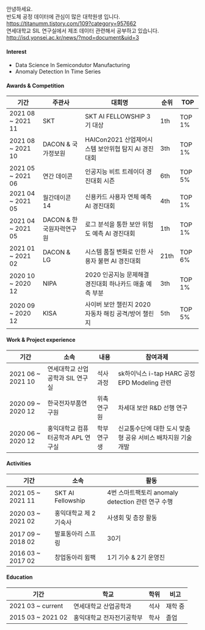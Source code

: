 안녕하세요.   
반도체 공정 데이터에 관심이 많은 대학원생 입니다.  
https://titanumm.tistory.com/109?category=957662   
연세대학교 SIL 연구실에서 제조 데이터 관련해서 공부하고 있습니다.   
http://isd.yonsei.ac.kr/news/?mod=document&uid=3   



#### Interest

+ Data Science In Semicondutor Manufacturing
+ Anomaly Detection In Time Series

#### Awards & Competition
|기간|주관사|대회명|순위|TOP|
|--------|--------|------|------|------|
|2021 08 ~ 2021 11|SKT|SKT AI FELLOWSHIP 3기 대상|1th|TOP 1%|
|2021 08 ~ 2021 10|DACON & 국가정보원|HAICon2021 산업제어시스템 보안위협 탐지 AI 경진대회|3th|TOP 1%|
|2021 05 ~ 2021 06|연간 데이콘|인공지능 비트 트레이더 경진대회 시즌|6th|TOP 5%|
|2021 04 ~ 2021 05|월간데이콘 14|신용카드 사용자 연체 예측 AI 경진대회|4th|TOP 1%|
|2021 04 ~ 2021 05|DACON & 한국원자력연구원|로그 분석을 통한 보안 위험도 예측 AI 경진대회|1th|TOP 1%|
|2021 01 ~ 2021 02|DACON & LG|시스템 품질 변화로 인한 사용자 불편 AI 경진대회|21th|TOP 6%|
|2020 10 ~ 2020 12|NIPA|2020 인공지능 문제해결 경진대회 하나카드 매출 예측 부분|3th|TOP 1%|
|2020 09 ~ 2020 12|KISA|사이버 보안 챌린지 2020 자동차 해킹 공격/방어 챌린지|5th|TOP 5%|


#### Work & Project experience
|기간|소속|내용|참여과제|
|--------|--------|------|------|
|2021 06 ~ 2021 10|연세대학교 산업공학과 SIL 연구실|석사 과정|sk하이닉스 i-tap HARC 공정 EPD Modeling 관련|
|2020 09 ~ 2020 12|한국전자부품연구원|위촉 연구원|차세대 보안 R&D 선행 연구|
|2020 06 ~ 2020 12|홍익대학교 컴퓨터공학과 APL 연구실|학부 연구생|신교통수단에 대한 도시 맞춤형 공유 서비스 배차지원 기술 개발|

#### Activities
|기간|소속|활동|
|--------|-------|-----|
|2021 05 ~ 2021 11|SKT AI Fellowship|4번 스마트팩토리 anomaly detection 관련 연구 수행|
|2020 03 ~ 2021 02|홍익대학교 제 2 기숙사|사생회 및 층장 활동|
|2017 09 ~ 2018 02|발표동아리 스프링|30기|
|2016 03 ~ 2017 02|창업동아리 윔팩|1기 기수 & 2기 운영진|


#### Education
|기간|학교|학위|비고|
|--------|-------|-----|-----|
|2021 03 ~ current|연세대학교 산업공학과|석사|재학 중|
|2015 03 ~ 2021 02|홍익대학교 전자전기공학부|학사|졸업|



